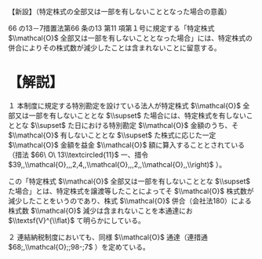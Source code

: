 【新設】（特定株式の全部又は一部を有しないこととなった場合の意義）

66 の13－7措置法第66 条の13 第11 項第１号に規定する「特定株式 $\\mathcal{O}$ 全部又は一部を有しないこととなった場合」には、特定株式の併合によりその株式数が減少したことは含まれないことに留意する。

# 【解説】

１ 本制度に規定する特別勘定を設けている法人が特定株式 $\\mathcal{O}$ 全部又は一部を有しないこととな $\\supset$ た場合には、特定株式を有しないこととな $\\supset$ た日における特別勘定 $\\mathcal{O}$ 金額のうち、そ $\\mathcal{O}$ 有しないこととな $\\supset$ た株式に応じた一定 $\\mathcal{O}$ 金額を益金 $\\mathcal{O}$ 額に算入することとされている（措法 $66\ O\ 13\\textcircled{11}$ 一、措令 $39,,\\mathcal{O},,,2,4,,\\mathcal{O},,,2,,\\mathcal{O},,\\right)$ ）。

この「特定株式 $\\mathcal{O}$ 全部又は一部を有しないこととな $\\supset$ た場合」とは、特定株式を譲渡等したことによってそ $\\mathcal{O}$ 株式数が減少したことをいうのであり、株式 $\\mathcal{O}$ 併合（会社法180）による株式数 $\\mathcal{O}$ 減少は含まれないことを本通達にお $\\textsf{V}^{\\flat}$ て明らかにしている。

２ 連結納税制度においても、同様 $\\mathcal{O}$ 通達（連措通 $68;,\\mathcal{O};;98-;7$ ）を定めている。